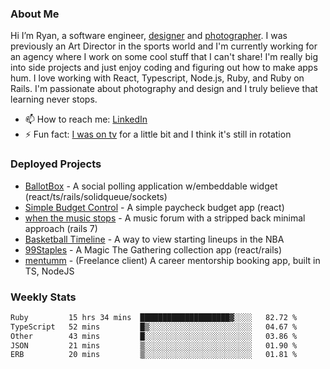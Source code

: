 ### About Me
Hi I’m Ryan, a software engineer, [designer](https://www.denvermullets.com/video) and [photographer](https://www.denvermullets.com/). I was previously an Art Director in the sports world and I'm currently working for an agency where I work on some cool stuff that I can't share! I'm really big into side projects and just enjoy coding and figuring out how to make apps hum. I love working with React, Typescript, Node.js, Ruby, and Ruby on Rails. I'm passionate about photography and design and I truly believe that learning never stops.

- 📫 How to reach me: [LinkedIn](https://www.linkedin.com/in/ryanvaznis)
- ⚡ Fun fact: [I was on tv](https://vimeo.com/381425882) for a little bit and I think it's still in rotation

### Deployed Projects
- [BallotBox](https://voteballotbox.com/) - A social polling application w/embeddable widget (react/ts/rails/solidqueue/sockets)
- [Simple Budget Control](https://simplebudgetcontrol.com/) - A simple paycheck budget app (react)
- [when the music stops](https://whenthemusicstops.net) - A music forum with a stripped back minimal approach (rails 7)
- [Basketball Timeline](https://basketball-timeline.com/?team=PHO&year=2023) - A way to view starting lineups in the NBA
- [99Staples](https://www.99staples.com/collections/denvermullets/9) - A Magic The Gathering collection app (react/rails)
- [mentumm](https://portal.mentumm.com/) - (Freelance client) A career mentorship booking app, built in TS, NodeJS

### Weekly Stats
<!--START_SECTION:waka-->

```txt
Ruby         15 hrs 34 mins  ████████████████████▓░░░░   82.72 %
TypeScript   52 mins         █▒░░░░░░░░░░░░░░░░░░░░░░░   04.67 %
Other        43 mins         █░░░░░░░░░░░░░░░░░░░░░░░░   03.86 %
JSON         21 mins         ▒░░░░░░░░░░░░░░░░░░░░░░░░   01.90 %
ERB          20 mins         ▒░░░░░░░░░░░░░░░░░░░░░░░░   01.81 %
```

<!--END_SECTION:waka-->

